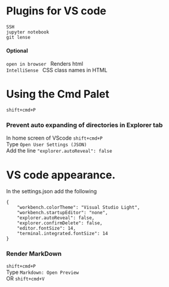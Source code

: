 # Plugins for VS code
```SSH```  
```jupyter notebook```  
```git lense```  
#### Optional
```open in browser ```  Renders html  
```IntelliSense ``` CSS class names in HTML 

# Using the Cmd Palet
```
shift+cmd+P
```

### Prevent auto expanding of directories in Explorer tab
In home screen of VScode `shift+cmd+P`  
Type `Open User Settings (JSON)`  
Add the line `"explorer.autoReveal": false`  


# VS code appearance.
In the settings.json add the following
```
{
    "workbench.colorTheme": "Visual Studio Light",
    "workbench.startupEditor": "none",
    "explorer.autoReveal": false,
    "explorer.confirmDelete": false,
    "editor.fontSize": 14,
    "terminal.integrated.fontSize": 14
}
```



### Render MarkDown
`shift+cmd+P`  
Type `Markdown: Open Preview`  
OR `shift+cmd+V`  